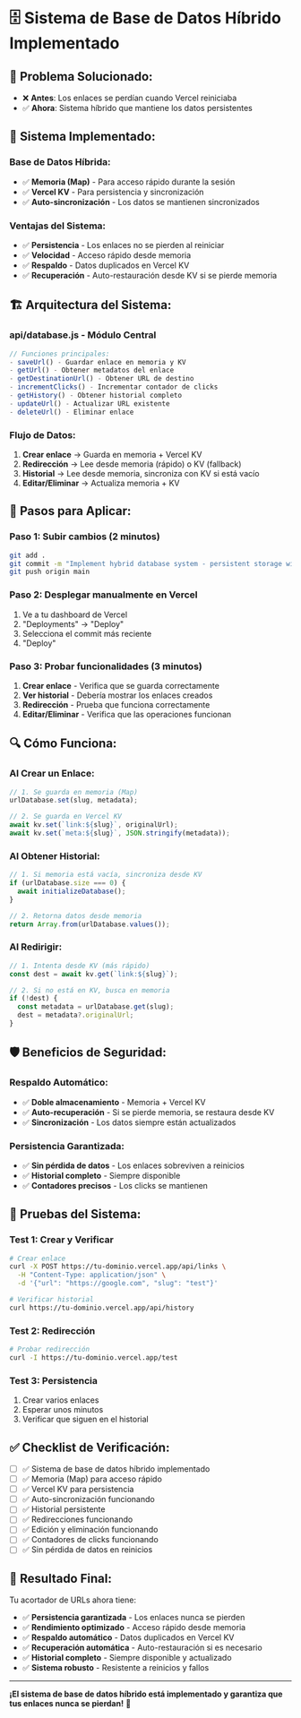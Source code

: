 # 🗄️ Sistema de Base de Datos Híbrido Implementado

## 🎯 **Problema Solucionado:**
- ❌ **Antes**: Los enlaces se perdían cuando Vercel reiniciaba
- ✅ **Ahora**: Sistema híbrido que mantiene los datos persistentes

## 🔧 **Sistema Implementado:**

### **Base de Datos Híbrida:**
- ✅ **Memoria (Map)** - Para acceso rápido durante la sesión
- ✅ **Vercel KV** - Para persistencia y sincronización
- ✅ **Auto-sincronización** - Los datos se mantienen sincronizados

### **Ventajas del Sistema:**
- ✅ **Persistencia** - Los enlaces no se pierden al reiniciar
- ✅ **Velocidad** - Acceso rápido desde memoria
- ✅ **Respaldo** - Datos duplicados en Vercel KV
- ✅ **Recuperación** - Auto-restauración desde KV si se pierde memoria

## 🏗️ **Arquitectura del Sistema:**

### **api/database.js - Módulo Central**
```javascript
// Funciones principales:
- saveUrl() - Guardar enlace en memoria y KV
- getUrl() - Obtener metadatos del enlace
- getDestinationUrl() - Obtener URL de destino
- incrementClicks() - Incrementar contador de clicks
- getHistory() - Obtener historial completo
- updateUrl() - Actualizar URL existente
- deleteUrl() - Eliminar enlace
```

### **Flujo de Datos:**
1. **Crear enlace** → Guarda en memoria + Vercel KV
2. **Redirección** → Lee desde memoria (rápido) o KV (fallback)
3. **Historial** → Lee desde memoria, sincroniza con KV si está vacío
4. **Editar/Eliminar** → Actualiza memoria + KV

## 🚀 **Pasos para Aplicar:**

### **Paso 1: Subir cambios (2 minutos)**
```bash
git add .
git commit -m "Implement hybrid database system - persistent storage with memory cache"
git push origin main
```

### **Paso 2: Desplegar manualmente en Vercel**
1. Ve a tu dashboard de Vercel
2. "Deployments" → "Deploy"
3. Selecciona el commit más reciente
4. "Deploy"

### **Paso 3: Probar funcionalidades (3 minutos)**
1. **Crear enlace** - Verifica que se guarda correctamente
2. **Ver historial** - Debería mostrar los enlaces creados
3. **Redirección** - Prueba que funciona correctamente
4. **Editar/Eliminar** - Verifica que las operaciones funcionan

## 🔍 **Cómo Funciona:**

### **Al Crear un Enlace:**
```javascript
// 1. Se guarda en memoria (Map)
urlDatabase.set(slug, metadata);

// 2. Se guarda en Vercel KV
await kv.set(`link:${slug}`, originalUrl);
await kv.set(`meta:${slug}`, JSON.stringify(metadata));
```

### **Al Obtener Historial:**
```javascript
// 1. Si memoria está vacía, sincroniza desde KV
if (urlDatabase.size === 0) {
  await initializeDatabase();
}

// 2. Retorna datos desde memoria
return Array.from(urlDatabase.values());
```

### **Al Redirigir:**
```javascript
// 1. Intenta desde KV (más rápido)
const dest = await kv.get(`link:${slug}`);

// 2. Si no está en KV, busca en memoria
if (!dest) {
  const metadata = urlDatabase.get(slug);
  dest = metadata?.originalUrl;
}
```

## 🛡️ **Beneficios de Seguridad:**

### **Respaldo Automático:**
- ✅ **Doble almacenamiento** - Memoria + Vercel KV
- ✅ **Auto-recuperación** - Si se pierde memoria, se restaura desde KV
- ✅ **Sincronización** - Los datos siempre están actualizados

### **Persistencia Garantizada:**
- ✅ **Sin pérdida de datos** - Los enlaces sobreviven a reinicios
- ✅ **Historial completo** - Siempre disponible
- ✅ **Contadores precisos** - Los clicks se mantienen

## 🧪 **Pruebas del Sistema:**

### **Test 1: Crear y Verificar**
```bash
# Crear enlace
curl -X POST https://tu-dominio.vercel.app/api/links \
  -H "Content-Type: application/json" \
  -d '{"url": "https://google.com", "slug": "test"}'

# Verificar historial
curl https://tu-dominio.vercel.app/api/history
```

### **Test 2: Redirección**
```bash
# Probar redirección
curl -I https://tu-dominio.vercel.app/test
```

### **Test 3: Persistencia**
1. Crear varios enlaces
2. Esperar unos minutos
3. Verificar que siguen en el historial

## ✅ **Checklist de Verificación:**

- [ ] ✅ Sistema de base de datos híbrido implementado
- [ ] ✅ Memoria (Map) para acceso rápido
- [ ] ✅ Vercel KV para persistencia
- [ ] ✅ Auto-sincronización funcionando
- [ ] ✅ Historial persistente
- [ ] ✅ Redirecciones funcionando
- [ ] ✅ Edición y eliminación funcionando
- [ ] ✅ Contadores de clicks funcionando
- [ ] ✅ Sin pérdida de datos en reinicios

## 🎉 **Resultado Final:**

Tu acortador de URLs ahora tiene:
- ✅ **Persistencia garantizada** - Los enlaces nunca se pierden
- ✅ **Rendimiento optimizado** - Acceso rápido desde memoria
- ✅ **Respaldo automático** - Datos duplicados en Vercel KV
- ✅ **Recuperación automática** - Auto-restauración si es necesario
- ✅ **Historial completo** - Siempre disponible y actualizado
- ✅ **Sistema robusto** - Resistente a reinicios y fallos

---

**¡El sistema de base de datos híbrido está implementado y garantiza que tus enlaces nunca se pierdan!** 🎯
